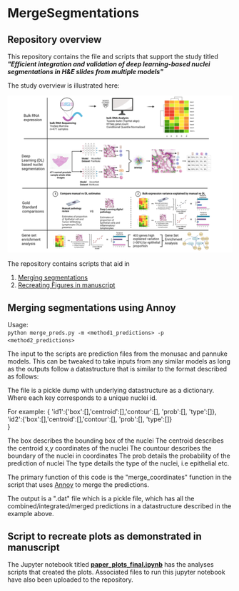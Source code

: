 # MergeSegmentations

## Repository overview
This repository contains the file and scripts that support the study titled ***"Efficient integration and validation of deep learning-based nuclei segmentations in H&E slides from multiple models"***

The study overview is illustrated here:

![Study overview](https://github.com/jagadhesh89/MergeSegmentations/blob/main/Overview_final.png)

The repository contains scripts that aid in 

1)  [Merging segmentations](#Merging-segmentations-using-Annoy)
2)  [Recreating Figures in manuscript](#Script-to-recreate-plots-as-demonstrated-in-manuscript)

## Merging segmentations using Annoy
Usage:  
```python merge_preds.py -m <method1_predictions> -p <method2_predictions>```

The input to the scripts are prediction files from the monusac and pannuke models. This can be tweaked to take inputs from any similar models as long as the outputs follow a datastructure that is similar to the format described as follows:

The file is a pickle dump with underlying datastructure as a dictionary. Where each key corresponds to a unique nuclei id. 

For example:
{
  'id1':{'box':[],'centroid':[],'contour':[], 'prob':[], 'type':[]},  
  'id2':{'box':[],'centroid':[],'contour':[], 'prob':[], 'type':[]}  
}

The box describes the bounding box of the nuclei
The centroid describes the centroid x,y coordinates of the nuclei
The countour describes the boundary of the nuclei in coordinates
The prob details the probability of the prediction of nuclei
The type details the type of the nuclei, i.e epithelial etc. 

The primary function of this code is the "merge_coordinates" function in the script that uses [Annoy](https://github.com/spotify/annoy) to merge the predictions.

The output is a ".dat" file which is a pickle file, which has all the combined/integrated/merged predictions in a datastructure described in the example above. 


## Script to recreate plots as demonstrated in manuscript
The Jupyter notebook titled **[paper_plots_final.ipynb](https://github.com/jagadhesh89/MergeSegmentations/blob/main/paper_plots_final.ipynb)** has the analyses scripts that created the plots. Associated files to run this jupyter notebook have also been uploaded to the repository. 
